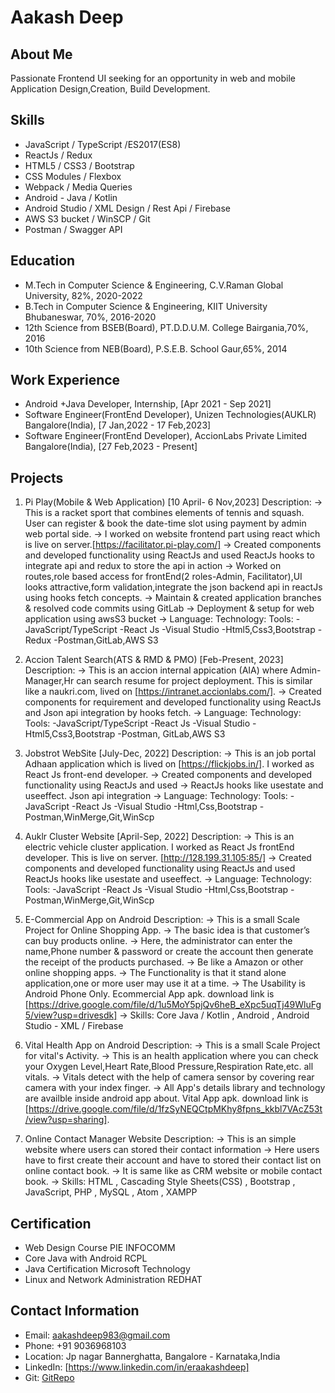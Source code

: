 # Aakash Deep

## About Me
Passionate Frontend UI seeking for an opportunity in web and mobile Application Design,Creation, Build Development.

## Skills
- JavaScript / TypeScript /ES2017(ES8)
- ReactJs / Redux
- HTML5 / CSS3 / Bootstrap
- CSS Modules / Flexbox
- Webpack / Media Queries
- Android - Java / Kotlin
- Android Studio / XML Design / Rest Api / Firebase
- AWS S3 bucket / WinSCP / Git
- Postman / Swagger API

## Education
- M.Tech in Computer Science & Engineering, C.V.Raman Global University, 82%, 2020-2022
- B.Tech in Computer Science & Engineering, KIIT University Bhubaneswar, 70%, 2016-2020
- 12th Science from BSEB(Board), PT.D.D.U.M. College Bairgania,70%, 2016
- 10th Science from NEB(Board), P.S.E.B. School Gaur,65%, 2014

## Work Experience
- Android +Java Developer, Internship, [Apr 2021 - Sep 2021]
- Software Engineer(FrontEnd Developer), Unizen Technologies(AUKLR) Bangalore(India), [7 Jan,2022 - 17 Feb,2023]
- Software Engineer(FrontEnd Developer), AccionLabs Private Limited Bangalore(India), [27 Feb,2023 - Present]

## Projects
1. Pi Play(Mobile & Web Application) [10 April- 6 Nov,2023]
   Description:
   -> This is a racket sport that combines elements of tennis and squash. User can register & book the date-time slot using payment by admin web portal side.
   -> I worked on website frontend part using react which is live on server.[https://facilitator.pi-play.com/]
   -> Created components and developed functionality using ReactJs and used ReactJs hooks to integrate api and redux to store the api in action
   -> Worked on routes,role based access for frontEnd(2 roles-Admin, Facilitator),UI looks attractive,form validation,integrate the json backend api in reactJs using hooks 
     fetch concepts.
   -> Maintain & created application branches & resolved code commits using GitLab
   -> Deployment & setup for web application using awsS3 bucket
   -> Language:                  Technology:      Tools:
     -JavaScript/TypeScript      -React Js         -Visual Studio
     -Html5,Css3,Bootstrap      -Redux            -Postman,GitLab,AWS S3

2. Accion Talent Search(ATS & RMD & PMO) [Feb-Present, 2023]
   Description:
   -> This is an accion internal appication (AIA) where Admin- Manager,Hr can search resume for project deployment. This is similar like a naukri.com, lived on 
      [https://intranet.accionlabs.com/].
   -> Created components for requirement and developed functionality using ReactJs and Json api integration by hooks fetch.
   -> Language:                 Technology:   Tools:
      -JavaScript/TypeScript     -React Js     -Visual Studio
      -Html5,Css3,Bootstrap                    -Postman, GitLab,AWS S3

3. Jobstrot WebSite [July-Dec, 2022]
   Description:
   -> This is an job portal Adhaan application which is lived on [https://flickjobs.in/]. I worked as React Js front-end developer.
   -> Created components and developed functionality using ReactJs and used
   -> ReactJs hooks like usestate and useeffect. Json api integration
   -> Language:               Technology:     Tools:
      -JavaScript              -React Js       -Visual Studio
      -Html,Css,Bootstrap                      -Postman,WinMerge,Git,WinScp
   
4. Auklr Cluster Website [April-Sep, 2022]
   Description:
   -> This is an electric vehicle cluster application. I worked as React Js frontEnd developer. This is live on server. [http://128.199.31.105:85/]
   -> Created components and developed functionality using ReactJs and used ReactJs hooks like usestate and useeffect.
   -> Language:               Technology:     Tools:
      -JavaScript              -React Js       -Visual Studio
      -Html,Css,Bootstrap                      -Postman,WinMerge,Git,WinScp
   
5. E-Commercial App on Android
   Description:
   -> This is a small Scale Project for Online Shopping App.
   -> The basic idea is that customer’s can buy products online.
   -> Here, the administrator can enter the name,Phone number & password or create the account then generate the receipt of the products purchased. 
   -> Be like a Amazon or other online shopping apps.
   -> The Functionality is that it stand alone application,one or more user may use it at a time.
   -> The Usability is Android Phone Only. Ecommercial App apk. download link is [https://drive.google.com/file/d/1u5MoY5pjQv6heB_eXpc5uqTj49WluFg5/view?usp=drivesdk]
   -> Skills: Core Java / Kotlin , Android , Android Studio - XML / Firebase

6. Vital Health App on Android
   Description:
    -> This is a small Scale Project for vital's Activity.
    -> This is an health application where you can check your Oxygen Level,Heart Rate,Blood Pressure,Respiration Rate,etc. all vitals.
    -> Vitals detect with the help of camera sensor by covering rear camera with your index finger.
    -> All App's details library and technology are availble inside android app about. Vital App apk. download link is 
       [https://drive.google.com/file/d/1fzSyNEQCtpMKhy8fpns_kkbl7VAcZ53t/view?usp=sharing].
   
8. Online Contact Manager Website
   Description:
   -> This is an simple website where users can stored their contact information
   -> Here users have to first create their account and have to stored their contact list on online contact book.
   -> It is same like as CRM website or mobile contact book.
   -> Skills: HTML , Cascading Style Sheets(CSS) , Bootstrap , JavaScript, PHP , MySQL , Atom , XAMPP

## Certification
- Web Design Course PIE INFOCOMM
- Core Java with Android RCPL
- Java Certification Microsoft Technology
- Linux and Network Administration REDHAT

## Contact Information
- Email: aakashdeep983@gmail.com
- Phone: +91 9036968103
- Location: Jp nagar Bannerghatta, Bangalore - Karnataka,India
- LinkedIn: [https://www.linkedin.com/in/eraakashdeep]
- Git: [GitRepo](https://github.com/eraakashdeep)
